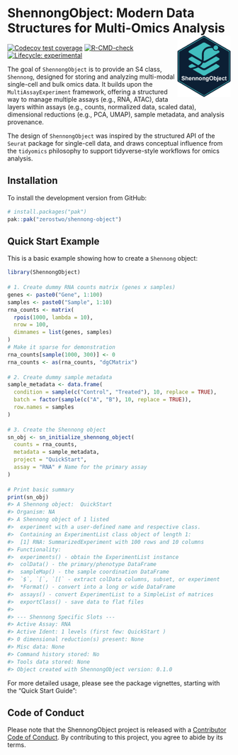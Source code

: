 
<!-- README.md is generated from README.Rmd. Please edit that file -->

# ShennongObject: Modern Data Structures for Multi-Omics Analysis <img src="man/figures/logo.png" align="right" alt="" width="120" />

<!-- badges: start -->

[![Codecov test
coverage](https://codecov.io/gh/zerostwo/shennong-object/graph/badge.svg)](https://app.codecov.io/gh/zerostwo/shennong-object)
[![R-CMD-check](https://github.com/zerostwo/shennong-object/actions/workflows/R-CMD-check.yaml/badge.svg)](https://github.com/zerostwo/shennong-object/actions/workflows/R-CMD-check.yaml)
[![Lifecycle:
experimental](https://img.shields.io/badge/lifecycle-experimental-orange.svg)](https://lifecycle.r-lib.org/articles/stages.html#experimental)
<!-- badges: end -->

The goal of `ShennongObject` is to provide an S4 class, `Shennong`,
designed for storing and analyzing multi-modal single-cell and bulk
omics data. It builds upon the `MultiAssayExperiment` framework,
offering a structured way to manage multiple assays (e.g., RNA, ATAC),
data layers within assays (e.g., counts, normalized data, scaled data),
dimensional reductions (e.g., PCA, UMAP), sample metadata, and analysis
provenance.

The design of `ShennongObject` was inspired by the structured API of the
`Seurat` package for single-cell data, and draws conceptual influence
from the `tidyomics` philosophy to support tidyverse-style workflows for
omics analysis.

## Installation

To install the development version from GitHub:

``` r
# install.packages("pak")
pak::pak("zerostwo/shennong-object")
```

## Quick Start Example

This is a basic example showing how to create a `Shennong` object:

``` r
library(ShennongObject)

# 1. Create dummy RNA counts matrix (genes x samples)
genes <- paste0("Gene", 1:100)
samples <- paste0("Sample", 1:10)
rna_counts <- matrix(
  rpois(1000, lambda = 10),
  nrow = 100,
  dimnames = list(genes, samples)
)
# Make it sparse for demonstration
rna_counts[sample(1000, 300)] <- 0
rna_counts <- as(rna_counts, "dgCMatrix")

# 2. Create dummy sample metadata
sample_metadata <- data.frame(
  condition = sample(c("Control", "Treated"), 10, replace = TRUE),
  batch = factor(sample(c("A", "B"), 10, replace = TRUE)),
  row.names = samples
)

# 3. Create the Shennong object
sn_obj <- sn_initialize_shennong_object(
  counts = rna_counts,
  metadata = sample_metadata,
  project = "QuickStart",
  assay = "RNA" # Name for the primary assay
)

# Print basic summary
print(sn_obj)
#> A Shennong object:  QuickStart 
#> Organism: NA 
#> A Shennong object of 1 listed
#>  experiment with a user-defined name and respective class.
#>  Containing an ExperimentList class object of length 1:
#>  [1] RNA: SummarizedExperiment with 100 rows and 10 columns
#> Functionality:
#>  experiments() - obtain the ExperimentList instance
#>  colData() - the primary/phenotype DataFrame
#>  sampleMap() - the sample coordination DataFrame
#>  `$`, `[`, `[[` - extract colData columns, subset, or experiment
#>  *Format() - convert into a long or wide DataFrame
#>  assays() - convert ExperimentList to a SimpleList of matrices
#>  exportClass() - save data to flat files
#> 
#> --- Shennong Specific Slots ---
#> Active Assay: RNA 
#> Active Ident: 1 levels (first few: QuickStart ) 
#> 0 dimensional reduction(s) present: None 
#> Misc data: None 
#> Command history stored: No 
#> Tools data stored: None 
#> Object created with ShennongObject version: 0.1.0
```

For more detailed usage, please see the package vignettes, starting with
the “Quick Start Guide”:

## Code of Conduct

Please note that the ShennongObject project is released with a
[Contributor Code of
Conduct](https://contributor-covenant.org/version/2/1/CODE_OF_CONDUCT.html).
By contributing to this project, you agree to abide by its terms.
